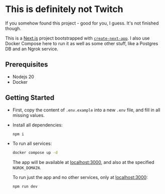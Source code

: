 # This is definitely not Twitch

If you somehow found this project - good for you, I guess. It's not finished though.

This is a [Next.js](https://nextjs.org/) project bootstrapped with [`create-next-app`](https://github.com/vercel/next.js/tree/canary/packages/create-next-app). I also use Docker Compose here to run it as well as some other stuff, like a Postgres DB and an Ngrok service.

## Prerequisites

- Nodejs 20
- Docker

## Getting Started

- First, copy the content of `.env.example` into a new `.env` file, and fill in all missing values.
- Install all dependencies:

  ```bash
  npm i
  ```

- To run all services:

  ```bash
  docker compose up -d
  ```

  The app will be available at [localhost:3000](http://localhost:3000), and also at the specified `NGROK_DOMAIN`.

  To run just the app and no other services, only at [localhost:3000](http://localhost:3000):

  ```bash
  npm run dev
  ```
